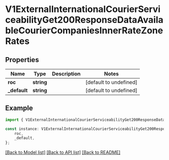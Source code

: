 # V1ExternalInternationalCourierServiceabilityGet200ResponseDataAvailableCourierCompaniesInnerRateZoneRates


## Properties

Name | Type | Description | Notes
------------ | ------------- | ------------- | -------------
**roc** | **string** |  | [default to undefined]
**_default** | **string** |  | [default to undefined]

## Example

```typescript
import { V1ExternalInternationalCourierServiceabilityGet200ResponseDataAvailableCourierCompaniesInnerRateZoneRates } from './api';

const instance: V1ExternalInternationalCourierServiceabilityGet200ResponseDataAvailableCourierCompaniesInnerRateZoneRates = {
    roc,
    _default,
};
```

[[Back to Model list]](../README.md#documentation-for-models) [[Back to API list]](../README.md#documentation-for-api-endpoints) [[Back to README]](../README.md)
